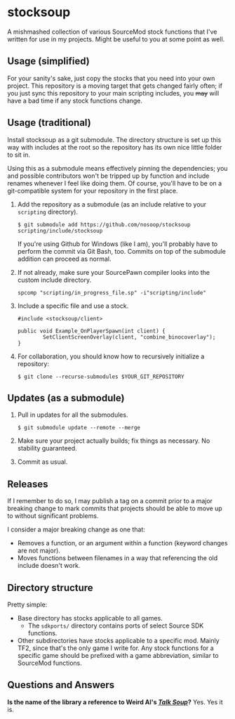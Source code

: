 # stocksoup
A mishmashed collection of various SourceMod stock functions that I've written for use in my projects.
Might be useful to you at some point as well.

## Usage (simplified)
For your sanity's sake, just copy the stocks that you need into your own project.
This repository is a moving target that gets changed fairly often; if you just sync this repository to your main scripting includes, you ~~may~~ will have a bad time if any stock functions change.

## Usage (traditional)
Install stocksoup as a git submodule.  The directory structure is set up this way with includes at the root so the repository has its own nice little folder to sit in.

Using this as a submodule means effectively pinning the dependencies; you and possible contributors won't be tripped up by function and include renames whenever I feel like doing them.
Of course, you'll have to be on a git-compatible system for your repository in the first place.

1.  Add the repository as a submodule (as an include relative to your `scripting` directory).

        $ git submodule add https://github.com/nosoop/stocksoup scripting/include/stocksoup
        
    If you're using Github for Windows (like I am), you'll probably have to perform the commit via Git Bash, too.  Commits on top of the submodule addition can proceed as normal.

2.  If not already, make sure your SourcePawn compiler looks into the custom include directory.

        spcomp "scripting/in_progress_file.sp" -i"scripting/include"

3.  Include a specific file and use a stock.

        #include <stocksoup/client>
        
        public void Example_OnPlayerSpawn(int client) {
                SetClientScreenOverlay(client, "combine_binocoverlay");
        }

4.  For collaboration, you should know how to recursively initialize a repository:

        $ git clone --recurse-submodules $YOUR_GIT_REPOSITORY

## Updates (as a submodule)
1.  Pull in updates for all the submodules.

        $ git submodule update --remote --merge

2.  Make sure your project actually builds; fix things as necessary.  No stability guaranteed.

3.  Commit as usual.

## Releases

If I remember to do so, I may publish a tag on a commit prior to a major breaking change to mark
commits that projects should be able to move up to without significant problems.

I consider a major breaking change as one that:

* Removes a function, or an argument within a function (keyword changes are not major).
* Moves functions between filenames in a way that referencing the old include doesn't work.

## Directory structure
Pretty simple:

*   Base directory has stocks applicable to all games.
    *   The `sdkports/` directory contains ports of select Source SDK functions.
*   Other subdirectories have stocks applicable to a specific mod.  Mainly TF2, since that's the only game I write for.  Any stock functions for a specific game should be prefixed with a game abbreviation, similar to SourceMod functions.

## Questions and Answers

**Is the name of the library a reference to Weird Al's [*Talk Soup*][yt-talksoup]?**
Yes.  Yes it is.

[yt-talksoup]: https://youtu.be/BV6hGJLm92w
